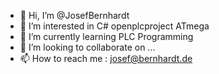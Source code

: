 - 👋 Hi, I’m @JosefBernhardt
- 👀 I’m interested in C# openplcproject ATmega
- 🌱 I’m currently learning PLC Programming
- 💞️ I’m looking to collaborate on ...
- 📫 How to reach me : josef@bernhardt.de

<!---
JosefBernhardt/JosefBernhardt is a ✨ special ✨ repository because its `README.md` (this file) appears on your GitHub profile.
You can click the Preview link to take a look at your changes.
--->
